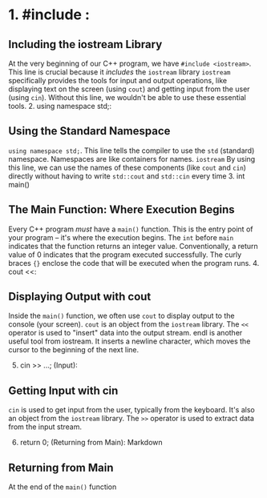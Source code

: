 # 1.	#include <iostream>:
## Including the iostream Library

At the very beginning of our C++ program, we have `#include <iostream>`.  This line is crucial because it *includes* the `iostream` library `iostream` specifically provides the tools for input and output operations, like displaying text on the screen (using `cout`) and getting input from the user (using `cin`).  Without this line, we wouldn't be able to use these essential tools.
2.	using namespace std;:
## Using the Standard Namespace

`using namespace std;`.  This line tells the compiler to use the `std` (standard) namespace.  Namespaces are like containers for names.  `iostream` By using this line, we can use the names of these components (like `cout` and `cin`) directly without having to write `std::cout` and `std::cin` every time
3.	int main() 
## The Main Function: Where Execution Begins

Every C++ program *must* have a `main()` function.  This is the entry point of your program – it's where the execution begins.  The `int` before `main` indicates that the function returns an integer value.  Conventionally, a return value of 0 indicates that the program executed successfully. The curly braces `{}` enclose the code that will be executed when the program runs.
4.	cout <<:
## Displaying Output with cout

Inside the `main()` function, we often use `cout` to display output to the console (your screen).  `cout` is an object from the `iostream` library. The `<<` operator is used to "insert" data into the output stream.
endl is another useful tool from iostream. It inserts a newline character, which moves the cursor to the beginning of the next line.

5.	cin >> ...; (Input):
## Getting Input with cin

`cin` is used to get input from the user, typically from the keyboard.  It's also an object from the `iostream` library. The `>>` operator is used to extract data from the input stream.

6.	return 0; (Returning from Main):
Markdown
## Returning from Main

At the end of the `main()` function

